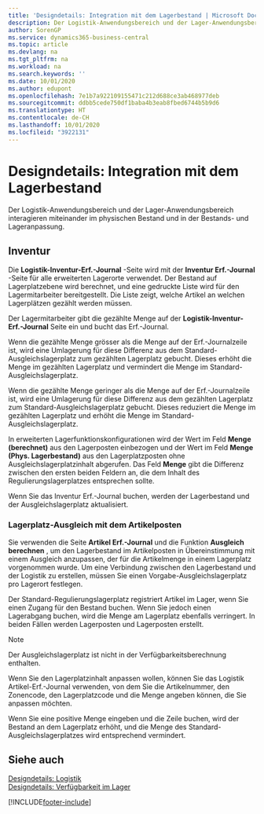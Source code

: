 ```yaml
---
title: 'Designdetails: Integration mit dem Lagerbestand | Microsoft Docs'
description: Der Logistik-Anwendungsbereich und der Lager-Anwendungsbereich interagieren miteinander im physischen Bestand und in der Bestands- und Lageranpassung.
author: SorenGP
ms.service: dynamics365-business-central
ms.topic: article
ms.devlang: na
ms.tgt_pltfrm: na
ms.workload: na
ms.search.keywords: ''
ms.date: 10/01/2020
ms.author: edupont
ms.openlocfilehash: 7e1b7a922109155471c212d688ce3ab468977deb
ms.sourcegitcommit: ddbb5cede750df1baba4b3eab8fbed6744b5b9d6
ms.translationtype: HT
ms.contentlocale: de-CH
ms.lasthandoff: 10/01/2020
ms.locfileid: "3922131"
---
```

# <a name="design-details-integration-with-inventory"></a>Designdetails: Integration mit dem Lagerbestand
Der Logistik-Anwendungsbereich und der Lager-Anwendungsbereich interagieren miteinander im physischen Bestand und in der Bestands- und Lageranpassung.  
  
## <a name="physical-inventory"></a>Inventur  
 Die **Logistik-Inventur-Erf.-Journal** -Seite wird mit der **Inventur Erf.-Journal** -Seite für alle erweiterten Lagerorte verwendet. Der Bestand auf Lagerplatzebene wird berechnet, und eine gedruckte Liste wird für den Lagermitarbeiter bereitgestellt. Die Liste zeigt, welche Artikel an welchen Lagerplätzen gezählt werden müssen.  
  
 Der Lagermitarbeiter gibt die gezählte Menge auf der **Logistik-Inventur-Erf.-Journal** Seite ein und bucht das Erf.-Journal.  
  
 Wenn die gezählte Menge grösser als die Menge auf der Erf.-Journalzeile ist, wird eine Umlagerung für diese Differenz aus dem Standard-Ausgleichslagerplatz zum gezählten Lagerplatz gebucht. Dieses erhöht die Menge im gezählten Lagerplatz und vermindert die Menge im Standard-Ausgleichslagerplatz.  
  
 Wenn die gezählte Menge geringer als die Menge auf der Erf.-Journalzeile ist, wird eine Umlagerung für diese Differenz aus dem gezählten Lagerplatz zum Standard-Ausgleichslagerplatz gebucht. Dieses reduziert die Menge im gezählten Lagerplatz und erhöht die Menge im Standard-Ausgleichslagerplatz.  
  
 In erweiterten Lagerfunktionskonfigurationen wird der Wert im Feld **Menge (berechnet)** aus den Lagerposten einbezogen und der Wert im Feld **Menge (Phys. Lagerbestand)** aus den Lagerplatzposten ohne Ausgleichslagerplatzinhalt abgerufen. Das Feld **Menge** gibt die Differenz zwischen den ersten beiden Feldern an, die dem Inhalt des Regulierungslagerplatzes entsprechen sollte.  
  
 Wenn Sie das Inventur Erf.-Journal buchen, werden der Lagerbestand und der Ausgleichslagerplatz aktualisiert.  
  
### <a name="warehouse-adjustments-to-the-item-ledger"></a>Lagerplatz-Ausgleich mit dem Artikelposten  
 Sie verwenden die Seite **Artikel Erf.-Journal** und die Funktion **Ausgleich berechnen** , um den Lagerbestand im Artikelposten in Übereinstimmung mit einem Ausgleich anzupassen, der für die Artikelmenge in einem Lagerplatz vorgenommen wurde. Um eine Verbindung zwischen den Lagerbestand und der Logistik zu erstellen, müssen Sie einen Vorgabe-Ausgleichslagerplatz pro Lagerort festlegen.  
  
 Der Standard-Regulierungslagerplatz registriert Artikel im Lager, wenn Sie einen Zugang für den Bestand buchen. Wenn Sie jedoch einen Lagerabgang buchen, wird die Menge am Lagerplatz ebenfalls verringert. In beiden Fällen werden Lagerposten und Lagerposten erstellt.  
  
> [!NOTE]  
>  Der Ausgleichslagerplatz ist nicht in der Verfügbarkeitsberechnung enthalten.  
  
 Wenn Sie den Lagerplatzinhalt anpassen wollen, können Sie das Logistik Artikel-Erf.-Journal verwenden, von dem Sie die Artikelnummer, den Zonencode, den Lagerplatzcode und die Menge angeben können, die Sie anpassen möchten.  
  
 Wenn Sie eine positive Menge eingeben und die Zeile buchen, wird der Bestand an dem Lagerplatz erhöht, und die Menge des Standard-Ausgleichslagerplatzes wird entsprechend vermindert.  
  
## <a name="see-also"></a>Siehe auch  
 [Designdetails: Logistik](design-details-warehouse-management.md)   
 [Designdetails: Verfügbarkeit im Lager](design-details-availability-in-the-warehouse.md)

[!INCLUDE[footer-include](includes/footer-banner.md)]